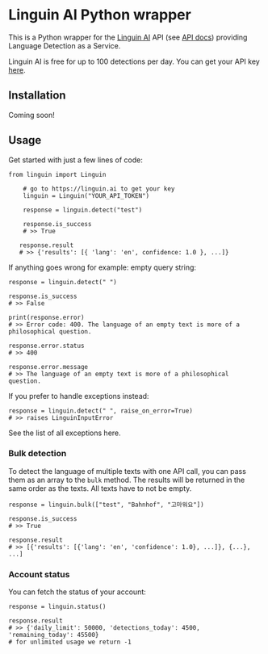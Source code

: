 # Linguin AI Python wrapper

This is a Python wrapper for the [Linguin AI](https://linguin.ai) API (see [API docs](https://linguin.ai/api-docs/v1)) providing Language Detection as a Service.

Linguin AI is free for up to 100 detections per day. You can get your API key [here](https://linguin.ai).

## Installation

Coming soon!

## Usage

Get started with just a few lines of code:

```
from linguin import Linguin

    # go to https://linguin.ai to get your key
    linguin = Linguin("YOUR_API_TOKEN")

    response = linguin.detect("test")
    
    response.is_success
    # >> True
   
   response.result
   # >> {'results': [{ 'lang': 'en', confidence: 1.0 }, ...]}
```

If anything goes wrong for example: empty query string:

```
response = linguin.detect(" ")
    
response.is_success
# >> False
   
print(response.error)
# >> Error code: 400. The language of an empty text is more of a philosophical question.

response.error.status
# >> 400

response.error.message
# >> The language of an empty text is more of a philosophical question.
```

If you prefer to handle exceptions instead:

```
response = linguin.detect(" ", raise_on_error=True)
# >> raises LinguinInputError
```

See the list of all exceptions here.

### Bulk detection

To detect the language of multiple texts with one API call, you can pass them as an array to the `bulk` method.
The results will be returned in the same order as the texts. All texts have to not be empty.

```
response = linguin.bulk(["test", "Bahnhof", "고마워요"])

response.is_success
# >> True

response.result
# >> [{'results': [{'lang': 'en', 'confidence': 1.0}, ...]}, {...}, ...]
```

### Account status

You can fetch the status of your account:

```
response = linguin.status()

response.result
# >> {'daily_limit': 50000, 'detections_today': 4500, 'remaining_today': 45500}
# for unlimited usage we return -1
```
